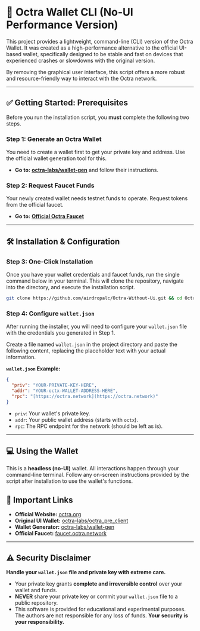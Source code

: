 # 🚀 Octra Wallet CLI (No-UI Performance Version)

This project provides a lightweight, command-line (CLI) version of the Octra Wallet. It was created as a high-performance alternative to the official UI-based wallet, specifically designed to be stable and fast on devices that experienced crashes or slowdowns with the original version.

By removing the graphical user interface, this script offers a more robust and resource-friendly way to interact with the Octra network.

---

## ✅ Getting Started: Prerequisites

Before you run the installation script, you **must** complete the following two steps.

### Step 1: Generate an Octra Wallet
You need to create a wallet first to get your private key and address. Use the official wallet generation tool for this.
* **Go to:** [**octra-labs/wallet-gen**](https://github.com/octra-labs/wallet-gen) and follow their instructions.

### Step 2: Request Faucet Funds
Your newly created wallet needs testnet funds to operate. Request tokens from the official faucet.
* **Go to:** [**Official Octra Faucet**](https://faucet.octra.network/)

---

## 🛠️ Installation & Configuration

### Step 3: One-Click Installation
Once you have your wallet credentials and faucet funds, run the single command below in your terminal. This will clone the repository, navigate into the directory, and execute the installation script.

```bash
git clone https://github.com/airdropalc/Octra-Without-Ui.git && cd Octra-Without-Ui && chmod +x install_octra.sh && ./install_octra.sh
```

### Step 4: Configure `wallet.json`
After running the installer, you will need to configure your `wallet.json` file with the credentials you generated in Step 1.

Create a file named `wallet.json` in the project directory and paste the following content, replacing the placeholder text with your actual information.

**`wallet.json` Example:**
```json
{
  "priv": "YOUR-PRIVATE-KEY-HERE",
  "addr": "YOUR-octx-WALLET-ADDRESS-HERE",
  "rpc": "[https://octra.network](https://octra.network)"
}
```
* `priv`: Your wallet's private key.
* `addr`: Your public wallet address (starts with `octx`).
* `rpc`: The RPC endpoint for the network (should be left as is).

---

## 💻 Using the Wallet

This is a **headless (no-UI)** wallet. All interactions happen through your command-line terminal. Follow any on-screen instructions provided by the script after installation to use the wallet's functions.

## 🔗 Important Links

* **Official Website:** [octra.org](https://octra.org/)
* **Original UI Wallet:** [octra-labs/octra_pre_client](https://github.com/octra-labs/octra_pre_client)
* **Wallet Generator:** [octra-labs/wallet-gen](https://github.com/octra-labs/wallet-gen)
* **Official Faucet:** [faucet.octra.network](https://faucet.octra.network/)

---

## ⚠️ Security Disclaimer

**Handle your `wallet.json` file and private key with extreme care.**

* Your private key grants **complete and irreversible control** over your wallet and funds.
* **NEVER** share your private key or commit your `wallet.json` file to a public repository.
* This software is provided for educational and experimental purposes. The authors are not responsible for any loss of funds. **Your security is your responsibility.**
